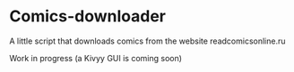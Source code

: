# Comics-downloader
A little script that downloads comics from the website readcomicsonline.ru

Work in progress (a Kivyy GUI is coming soon)

